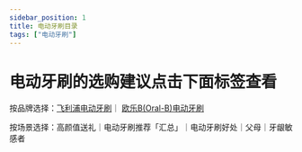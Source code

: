 ```yaml
---
sidebar_position: 1
title: 电动牙刷目录
tags: ["电动牙刷"]
---
```


# 电动牙刷的选购建议点击下面标签查看

按品牌选择：[飞利浦电动牙刷](https://haowu365.com/%E4%B8%AA%E6%8A%A4%E5%81%A5%E5%BA%B7/%E7%94%B5%E5%8A%A8%E7%89%99%E5%88%B7/2023%E5%B9%B4%E6%9C%80%E6%96%B0%E9%A3%9E%E5%88%A9%E6%B5%A6%E7%94%B5%E5%8A%A8%E7%89%99%E5%88%B7%E6%8E%A8%E8%8D%90%E9%80%89%E8%B4%AD%E6%94%BB%E7%95%A5)｜ [欧乐B(Oral-B)电动牙刷](https://haowu365.com/%E4%B8%AA%E6%8A%A4%E5%81%A5%E5%BA%B7/%E7%94%B5%E5%8A%A8%E7%89%99%E5%88%B7/2023%E5%B9%B4%E6%9C%80%E6%96%B0%E6%AC%A7%E4%B9%90B%E7%94%B5%E5%8A%A8%E7%89%99%E5%88%B7%E6%8E%A8%E8%8D%90%E9%80%89%E8%B4%AD%E6%94%BB%E7%95%A5)

按场景选择：高颜值送礼｜电动牙刷推荐「汇总」｜电动牙刷好处｜父母｜牙龈敏感者